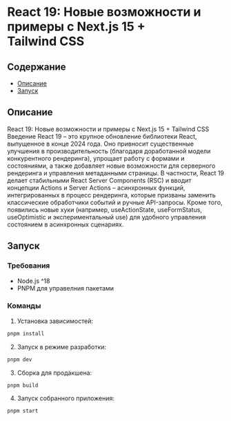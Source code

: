 # React 19: Новые возможности и примеры с Next.js 15 + Tailwind CSS

## Содержание

- [Описание](#Описание)
- [Запуск](#Запуск)

## Описание

React 19: Новые возможности и примеры с Next.js 15 + Tailwind CSS
Введение
React 19 – это крупное обновление библиотеки React, выпущенное в конце 2024 года. Оно привносит существенные улучшения в производительность (благодаря доработанной модели конкурентного рендеринга), упрощает работу с формами и состояниями, а также добавляет новые возможности для серверного рендеринга и управления метаданными страницы. В частности, React 19 делает стабильными React Server Components (RSC) и вводит концепции Actions и Server Actions – асинхронных функций, интегрированных в процесс рендеринга, которые призваны заменить классические обработчики событий и ручные API-запросы. Кроме того, появились новые хуки (например, useActionState, useFormStatus, useOptimistic и экспериментальный use) для удобного управления состоянием в асинхронных сценариях.

## Запуск

### Требования

- Node.js ^18
- PNPM для управелния пакетами

### Команды

1. Установка зависимостей:

```bash
pnpm install
```

2. Запуск в режиме разработки:

```bash
pnpm dev
```

3. Сборка для продакшена:

```bash
pnpm build
```

4. Запуск собранного приложения:

```bash
pnpm start
```
